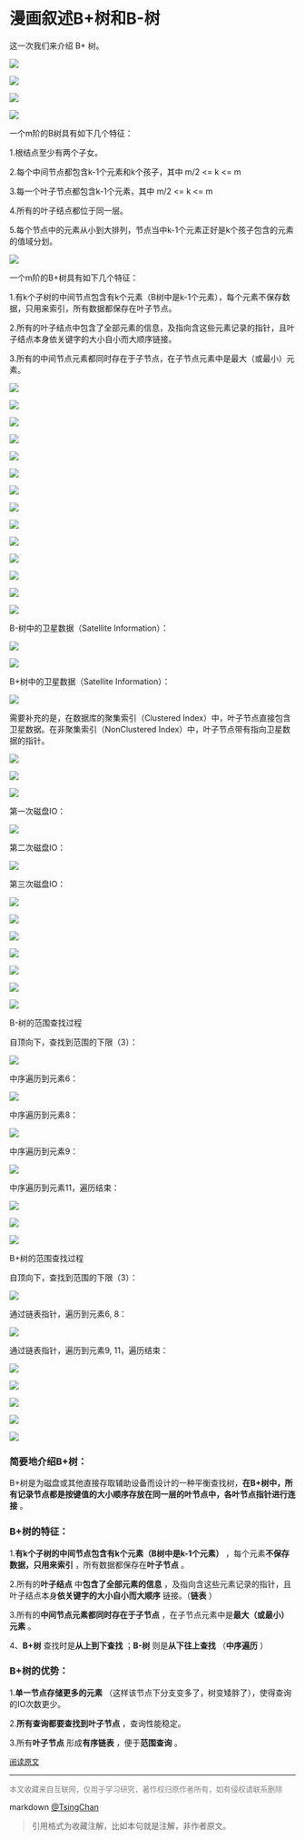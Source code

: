 漫画叙述B+树和B-树
==================================


这一次我们来介绍 B+ 树。

![](http://img.mp.sohu.com/upload/20170713/17a0c4f672b34e668a0cd2eb214c117d_th.png)

![](http://img.mp.sohu.com/upload/20170713/c56155c2131e45b0bf69f9ae6cba056e_th.png)

![](http://img.mp.sohu.com/upload/20170713/164ce3d2504c4d63945e134ca6752a2c_th.png)

![](http://img.mp.sohu.com/upload/20170713/891ad19fb4294e9293fdca83e8e34616_th.png)

一个m阶的B树具有如下几个特征：

1.根结点至少有两个子女。

2.每个中间节点都包含k-1个元素和k个孩子，其中 m/2 <= k <= m

3.每一个叶子节点都包含k-1个元素，其中 m/2 <= k <= m

4.所有的叶子结点都位于同一层。

5.每个节点中的元素从小到大排列，节点当中k-1个元素正好是k个孩子包含的元素的值域分划。

![](http://img.mp.sohu.com/upload/20170713/eb790f08a02a4bcbbc7cf3f3f8a95d4d_th.png)

一个m阶的B+树具有如下几个特征：

1.有k个子树的中间节点包含有k个元素（B树中是k-1个元素），每个元素不保存数据，只用来索引，所有数据都保存在叶子节点。

2.所有的叶子结点中包含了全部元素的信息，及指向含这些元素记录的指针，且叶子结点本身依关键字的大小自小而大顺序链接。

3.所有的中间节点元素都同时存在于子节点，在子节点元素中是最大（或最小）元素。

![](http://img.mp.sohu.com/upload/20170713/ff571cfd72ab4a068ce0867b0e450de8_th.png)

![](http://img.mp.sohu.com/upload/20170713/d4430eb5e5ef42008b1facec51636dbb_th.png)

![](http://img.mp.sohu.com/upload/20170713/358025867be14bb99bf8806b98e774d9_th.png)

![](http://img.mp.sohu.com/upload/20170713/034a86d6e1d94c798e63ab144955c0f6_th.png)

![](http://img.mp.sohu.com/upload/20170713/86f732dd90b74be3bf9494859fa78d66_th.png)

![](http://img.mp.sohu.com/upload/20170713/0611ff5a5103461e843ab627f8821419_th.png)

![](http://img.mp.sohu.com/upload/20170713/adada4999fdd48d4937f5f14c0eb7792_th.png)

![](http://img.mp.sohu.com/upload/20170713/afffda21578b4d8a90cbdea4976fb5b6_th.png)

![](http://img.mp.sohu.com/upload/20170713/29583d49358e41fa9c2fbc5169fb7d14_th.png)

![](http://img.mp.sohu.com/upload/20170713/04eb120cd1e04d3a94c2482abc7deb96_th.png)

![](http://img.mp.sohu.com/upload/20170713/3ce28ba0a2bd426ebebac9603f728603_th.png)

![](http://img.mp.sohu.com/upload/20170713/3bd2b4220a0f4d1887e2943a729c40a1_th.png)

![](http://img.mp.sohu.com/upload/20170713/664e36a4da0f45fcaf6e18b68d36a0b4_th.png)

![](http://img.mp.sohu.com/upload/20170713/514d587fa73746978200aca252837a44_th.png)

B-树中的卫星数据（Satellite Information）：

![](http://img.mp.sohu.com/upload/20170713/36efa69561dc4043a17d550133e13a6c_th.png)

![](http://img.mp.sohu.com/upload/20170713/c3a519a9a9e8456d9be41e69709bafaf_th.png)

B+树中的卫星数据（Satellite Information）：

![](http://img.mp.sohu.com/upload/20170713/d8ae1b14e9bf4b1890146eb803ee9795_th.png)

需要补充的是，在数据库的聚集索引（Clustered Index）中，叶子节点直接包含卫星数据。在非聚集索引（NonClustered Index）中，叶子节点带有指向卫星数据的指针。

![](http://img.mp.sohu.com/upload/20170713/7a52624e7add4033bb49c3aa5632a681_th.png)

![](http://img.mp.sohu.com/upload/20170713/0ae1d08ece1e4daeac37361e86b3d6a6_th.png)

![](http://img.mp.sohu.com/upload/20170713/32ad0e6237624d718bb9a5346e37792e_th.png)

第一次磁盘IO：

![](http://img.mp.sohu.com/upload/20170713/6808907785b84be09d8c6b7c8acb5d2a_th.png)

第二次磁盘IO：

![](http://img.mp.sohu.com/upload/20170713/0193eedf3a5b47129340e2b6c654ef72_th.png)

第三次磁盘IO：

![](http://img.mp.sohu.com/upload/20170713/68553d369a304d798116f432247c6e3f_th.png)

![](http://img.mp.sohu.com/upload/20170713/3830300c15bf41f8a2c8fdf8d163fa5b_th.png)

![](http://img.mp.sohu.com/upload/20170713/baaed98d8fca4fb9806400651953f92d_th.png)

![](http://img.mp.sohu.com/upload/20170713/99d5067451ec486dbccc37611ff3747c_th.png)

![](http://img.mp.sohu.com/upload/20170713/7522d2811b5340a7a9b222bc14ba7276_th.png)

![](http://img.mp.sohu.com/upload/20170713/169def080e8e47a68fc4fdce3451337a_th.png)

![](http://img.mp.sohu.com/upload/20170713/8db1bc52ab2c418eb9a92fbb1189db98_th.png)

B-树的范围查找过程

自顶向下，查找到范围的下限（3）：

![](http://img.mp.sohu.com/upload/20170713/bb40b700247c425f9b9d358c726d5e65_th.png)

中序遍历到元素6：

![](http://img.mp.sohu.com/upload/20170713/244ea6eaee4a4e1d87a33967ff6ef5ff_th.png)

中序遍历到元素8：

![](http://img.mp.sohu.com/upload/20170713/61f472a56f7840e78de23901cb5e85b2_th.png)

中序遍历到元素9：

![](http://img.mp.sohu.com/upload/20170713/a7881e1683a8486fa3956d585a97bd6d_th.png)

中序遍历到元素11，遍历结束：

![](http://img.mp.sohu.com/upload/20170713/c3fc3c097cf94d439c5d6962d2fb8d4e_th.png)

![](http://img.mp.sohu.com/upload/20170713/1a3c8f93be3249d28b0813f9d0d5e998_th.png)

![](http://img.mp.sohu.com/upload/20170713/80eff1a11cf24458a5cf80b821d365cd_th.png)

B+树的范围查找过程

自顶向下，查找到范围的下限（3）：

![](http://img.mp.sohu.com/upload/20170713/c0ef4d22cedf43cc8d21732d27f9be3e_th.png)

通过链表指针，遍历到元素6, 8：

![](http://img.mp.sohu.com/upload/20170713/005777d81ab247c281f8a1b4bc6b3461_th.png)

通过链表指针，遍历到元素9, 11，遍历结束：

![](http://img.mp.sohu.com/upload/20170713/e972e47b2c554f789e02e90b26a8b543_th.png)

![](http://img.mp.sohu.com/upload/20170713/fb9ce5eba2f845c7b378da1921029511_th.png)

![](http://img.mp.sohu.com/upload/20170713/0ba5c259843a4d0e8ef5d318362f097f_th.png)

![](http://img.mp.sohu.com/upload/20170713/44cd141ed5094c09a1870d0449f9aab7_th.png)

![](http://img.mp.sohu.com/upload/20170713/9b5530015b324841a570505798c937f4_th.png)

###  

### 简要地介绍B+树：

 B+树是为磁盘或其他直接存取辅助设备而设计的一种平衡查找树，**在B+树中，所有记录节点都是按键值的大小顺序存放在同一层的叶节点中，各叶节点指针进行连接** 。



### B+树的特征：

1.**有k个子树的中间节点包含有k个元素（B树中是k-1个元素）** ，每个元素**不保存数据，只用来索引** ，所有数据都保存在**叶子节点** 。

2.所有的**叶子结点** 中**包含了全部元素的信息** ，及指向含这些元素记录的指针，且叶子结点本身**依关键字的大小自小而大顺序** 链接。（**链表** ）

3.所有的**中间节点元素都同时存在于子节点** ，在子节点元素中是**最大（或最小）元素** 。

4、**B+树** 查找时是**从上到下查找** ；**B-树** 则是**从下往上查找** （**中序遍历** ）

### B+树的优势：

1.**单一节点存储更多的元素** （这样该节点下分支变多了，树变矮胖了），使得查询的IO次数更少。

2.**所有查询都要查找到叶子节点** ，查询性能稳定。

3.所有**叶子节点** 形成**有序链表** ，便于**范围查询** 。

<font size=2 color=grey>[阅读原文](https://blog.csdn.net/qq_35571554/article/details/82759668)</font>


----
<font size=2 color='grey'>本文收藏来自互联网，仅用于学习研究，著作权归原作者所有，如有侵权请联系删除</font>

markdown [@TsingChan](http://www.9ong.com/) 

> 引用格式为收藏注解，比如本句就是注解，非作者原文。
